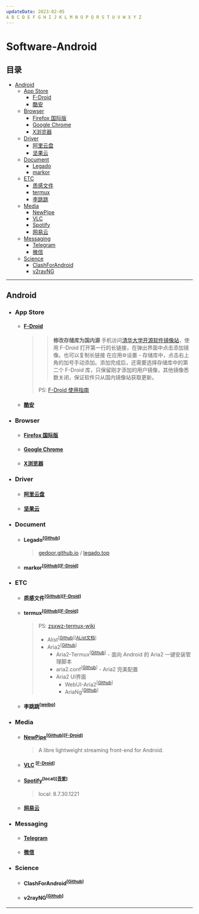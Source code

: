 ```yaml
---
updateDate: 2023-02-05
A B C D E F G H I J K L M N O P Q R S T U V W X Y Z
---
```


# Software-Android

## 目录

* [Android](#android)
	* [App Store](#app-store)
		* [F-Droid](#f-droid)
		* [酷安](#酷安)
	* [Browser](#browser)
		* [Firefox 国际版](#firefox-国际版)
		* [Google Chrome](#google-chrome)
		* [X浏览器](#x浏览器)
	* [Driver](#driver)
		* [阿里云盘](#阿里云盘)
		* [坚果云](#坚果云)
	* [Document](#document)
		* [Legado](#legado)
		* [markor](#markor)
	* [ETC](#etc)
		* [质感文件](#质感文件)
		* [termux](#termux)
		* [李跳跳](#李跳跳)
	* [Media](#media)
		* [NewPipe](#newpipe)
		* [VLC](#vlc)
		* [Spotify](#spotify)
		* [网易云](#网易云)
	* [Messaging](#messaging)
		* [Telegram](#telegram)
		* [微信](#微信)
	* [Science](#science)
		* [ClashForAndroid](#clashforandroid)
		* [v2rayNG](#v2rayng)

---

## Android

- ### App Store

	- #### [F-Droid](https://f-droid.org/en/)

		>> **修改存储库为国内源**
		>> 手机访问[清华大学开源软件镜像站](https://mirrors.tuna.tsinghua.edu.cn/help/fdroid/)，使用 F-Droid 打开第一行的长链接，在弹出界面中点击添加镜像。也可以复制长链接 在应用⚙设置 - 存储库中，点击右上角的加号手动添加。添加完成后，还需要选择存储库中的第二个 F-Droid 库，只保留刚才添加的用户镜像，其他镜像悉数关闭，保证软件只从国内镜像站获取更新。
		> 
		> PS: [F-Droid 使用指南](https://sspai.com/post/63647)

	- #### [酷安](https://www.coolapk.com/)

- ### Browser

	- #### [Firefox 国际版](https://www.mozilla.org/zh-CN/firefox/)

	- #### [Google Chrome](https://www.google.cn/intl/zh-CN/chrome/)

	- #### [X浏览器](https://www.xbext.com/)

- ### Driver

	- #### [阿里云盘](https://www.aliyundrive.com/drive)

	- #### [坚果云](https://www.jianguoyun.com/)

- ### Document 

	- #### Legado<sup>[[Github](https://github.com/gedoor/legado/releases)]</sup><a id="legado"></a>

		> [gedoor.github.io](https://gedoor.github.io/) / [legado.top](https://www.legado.top/)

	- #### markor<sup>[[Github](https://github.com/gsantner/markor)]</sup><sup>[[F-Droid](https://f-droid.org/app/net.gsantner.markor)]</sup><a id="markor"></a>

- ### ETC 

	- #### 质感文件<sup>[[Github](https://github.com/zhanghai/MaterialFiles/releases)]</sup><sup>[[F-Droid](https://f-droid.org/packages/me.zhanghai.android.files/)]</sup><a id="质感文件"></a>

	- #### termux<sup>[[Github](https://github.com/termux/termux-app/releases)]</sup><sup>[[F-Droid](https://f-droid.org/zh_Hans/packages/com.termux/)]</sup><a id="termux"></a>

		> PS: [zsxwz-termux-wiki](https://termux-wiki.zsxwz.com/) 
		>
		> - Alist<sup>[[Github](https://github.com/alist-org/alist/releases)]</sup><sup>[[AList文档](https://alist.nn.ci/zh/)]</sup>
		> - Aria2<sup>[[Github](https://github.com/aria2/aria2/releases)]</sup>
		>	- Aria2-Termux<sup>[[Github](https://github.com/RimuruW/Aria2-Termux)]</sup> - 面向 Android 的 Aria2 一键安装管理脚本
		>	- aria2.conf<sup>[[Github](https://github.com/P3TERX/aria2.conf)]</sup> - Aria2 完美配置
		>	- Aria2 UI界面
		>		- WebUI-Aria2<sup>[[Github](https://github.com/ziahamza/webui-aria2)]</sup>
		>		- AriaNg<sup>[[Github](https://github.com/mayswind/AriaNg)]</sup>
	
	- #### 李跳跳<sup>[[weibo](https://weibo.com/u/7266690401)]</sup><a id="李跳跳"></a>

- ### Media 

	- #### [NewPipe](https://newpipe.net/)<sup>[[Github](https://github.com/TeamNewPipe/NewPipe)]</sup><sup>[[F-Droid](https://f-droid.org/app/net.gsantner.markor)]</sup><a id="newpipe"></a>

		> A libre lightweight streaming front-end for Android.

	- #### [VLC](https://www.videolan.org/vlc/download-android.html) <sup>[[F-Droid](https://f-droid.org/app/org.videolan.vlc)]</sup><a id="vlc"></a>

	- #### [Spotify](https://www.spotify.com/)<sup>[local]</sup><sup>[[吾爱](http://zhannei.baidu.com/cse/site?q=Spotify&cc=52pojie.cn&ie=gbk)]</sup><a id="spotify"></a>

		> local: 8.7.30.1221

	- #### [网易云](https://music.163.com/)

- ### Messaging

	- #### [Telegram](https://telegram.org/)

	- #### [微信](https://weixin.qq.com/)

- ### Science

	- #### ClashForAndroid<sup>[[Github](https://github.com/Kr328/ClashForAndroid)]</sup><a id="clashforandroid"></a>

	- #### v2rayNG<sup>[[Github](https://github.com/2dust/v2rayNG)]</sup><a id="v2rayng"></a>

---
